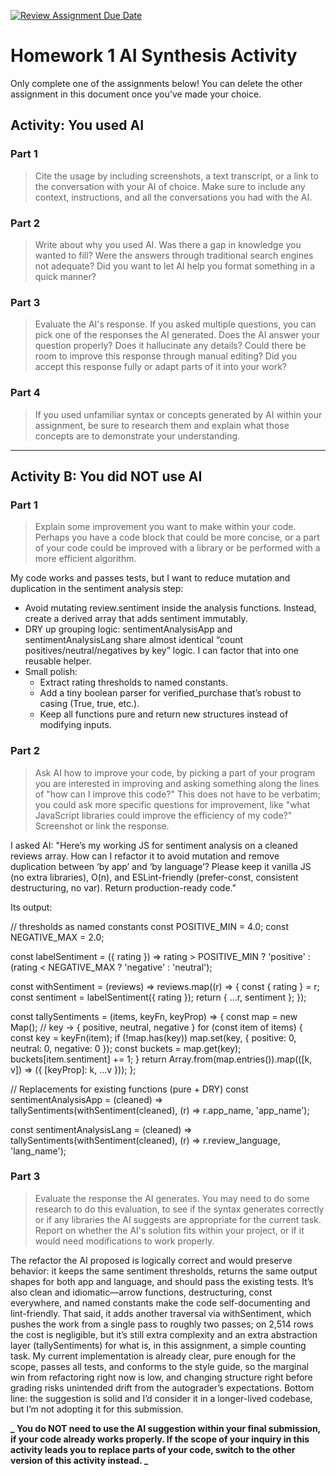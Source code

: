 [![Review Assignment Due Date](https://classroom.github.com/assets/deadline-readme-button-22041afd0340ce965d47ae6ef1cefeee28c7c493a6346c4f15d667ab976d596c.svg)](https://classroom.github.com/a/PA8fMuFu)

# Homework 1 AI Synthesis Activity

Only complete one of the assignments below! You can delete the other assignment in this document once you've made your choice.

## Activity: You used AI

### Part 1

> Cite the usage by including screenshots, a text transcript, or a link to the conversation with your AI of choice. Make sure to include any context, instructions, and all the conversations you had with the AI.

### Part 2

> Write about why you used AI. Was there a gap in knowledge you wanted to fill? Were the answers through traditional search engines not adequate? Did you want to let AI help you format something in a quick manner?

### Part 3

> Evaluate the AI's response. If you asked multiple questions, you can pick one of the responses the AI generated. Does the AI answer your question properly? Does it hallucinate any details? Could there be room to improve this response through manual editing? Did you accept this response fully or adapt parts of it into your work?

### Part 4

> If you used unfamiliar syntax or concepts generated by AI within your assignment, be sure to research them and explain what those concepts are to demonstrate your understanding.

---

## Activity B: You did NOT use AI

### Part 1

> Explain some improvement you want to make within your code. Perhaps you have a code block that could be more concise, or a part of your code could be improved with a library or be performed with a more efficient algorithm.

My code works and passes tests, but I want to reduce mutation and duplication in the sentiment analysis step:
-  Avoid mutating review.sentiment inside the analysis functions. Instead, create a derived array that adds sentiment immutably.
- DRY up grouping logic: sentimentAnalysisApp and sentimentAnalysisLang share almost identical “count positives/neutral/negatives by key” logic. I can factor that into one reusable helper.
- Small polish:
    - Extract rating thresholds to named constants.
    - Add a tiny boolean parser for verified_purchase that’s robust to casing (True, true, etc.).
    - Keep all functions pure and return new structures instead of modifying inputs.

### Part 2

> Ask AI how to improve your code, by picking a part of your program you are interested in improving and asking something along the lines of "how can I improve this code?" This does not have to be verbatim; you could ask more specific questions for improvement, like "what JavaScript libraries could improve the efficiency of my code?" Screenshot or link the response.

I asked AI: "Here’s my working JS for sentiment analysis on a cleaned reviews array. How can I refactor it to avoid mutation and remove duplication between ‘by app’ and ‘by language’? Please keep it vanilla JS (no extra libraries), O(n), and ESLint-friendly (prefer-const, consistent destructuring, no var). Return production-ready code."

Its output:

// thresholds as named constants
const POSITIVE_MIN = 4.0;
const NEGATIVE_MAX = 2.0;

const labelSentiment = ({ rating }) =>
  rating > POSITIVE_MIN ? 'positive' : (rating < NEGATIVE_MAX ? 'negative' : 'neutral');

const withSentiment = (reviews) =>
  reviews.map((r) => {
    const { rating } = r;
    const sentiment = labelSentiment({ rating });
    return { ...r, sentiment };
  });

const tallySentiments = (items, keyFn, keyProp) => {
  const map = new Map(); // key -> { positive, neutral, negative }
  for (const item of items) {
    const key = keyFn(item);
    if (!map.has(key)) map.set(key, { positive: 0, neutral: 0, negative: 0 });
    const buckets = map.get(key);
    buckets[item.sentiment] += 1;
  }
  return Array.from(map.entries()).map(([k, v]) => ({ [keyProp]: k, ...v }));
};

// Replacements for existing functions (pure + DRY)
const sentimentAnalysisApp = (cleaned) =>
  tallySentiments(withSentiment(cleaned), (r) => r.app_name, 'app_name');

const sentimentAnalysisLang = (cleaned) =>
  tallySentiments(withSentiment(cleaned), (r) => r.review_language, 'lang_name');

### Part 3

> Evaluate the response the AI generates. You may need to do some research to do this evaluation, to see if the syntax generates correctly or if any libraries the AI suggests are appropriate for the current task. Report on whether the AI's solution fits within your project, or if it would need modifications to work properly.

The refactor the AI proposed is logically correct and would preserve behavior: it keeps the same sentiment thresholds, returns the same output shapes for both app and language, and should pass the existing tests. It’s also clean and idiomatic—arrow functions, destructuring, const everywhere, and named constants make the code self-documenting and lint-friendly. That said, it adds another traversal via withSentiment, which pushes the work from a single pass to roughly two passes; on 2,514 rows the cost is negligible, but it’s still extra complexity and an extra abstraction layer (tallySentiments) for what is, in this assignment, a simple counting task. My current implementation is already clear, pure enough for the scope, passes all tests, and conforms to the style guide, so the marginal win from refactoring right now is low, and changing structure right before grading risks unintended drift from the autograder’s expectations. Bottom line: the suggestion is solid and I’d consider it in a longer-lived codebase, but I’m not adopting it for this submission.

**_ You do NOT need to use the AI suggestion within your final submission, if your code already works properly. If the scope of your inquiry in this activity leads you to replace parts of your code, switch to the other version of this activity instead. _**
